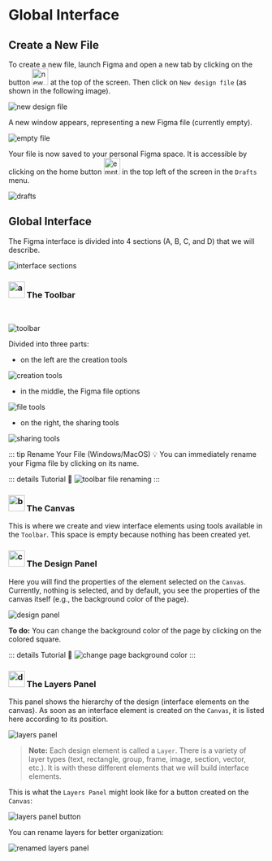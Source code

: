 # Global Interface

## Create a New File

To create a new file, launch Figma and open a new tab by clicking on the button <img class="align-text" height="32px" alt="new tab" src="../../assets/img/figma/basics/interface/new_tab.png"> at the top of the screen. Then click on `New design file` (as shown in the following image).

![new design file](../../assets/img/figma/basics/interface/1.new_design_file.png)

A new window appears, representing a new Figma file (currently empty).

![empty file](../../assets/img/figma/basics/interface/2.empty_file.png)

Your file is now saved to your personal Figma space. It is accessible by clicking on the home button <img class="align-text" height="32px" alt="empty file" src="../../assets/img/figma/basics/interface/home_button.png"> in the top left of the screen in the `Drafts` menu.

![drafts](../../assets/img/figma/basics/interface/drafts.png)

## Global Interface

The Figma interface is divided into 4 sections (A, B, C, and D) that we will describe.

![interface sections](../../assets/img/figma/basics/interface/3.interface_sections.png)

### <img class="align-text" height="32px" alt="a" src="../../assets/img/figma/basics/interface/A.png"> The Toolbar
<br/>

![toolbar](../../assets/img/figma/basics/interface/4.toolbar.png)

Divided into three parts:
- on the left are the creation tools

![creation tools](../../assets/img/figma/basics/interface/5.toolbar_creating_tools.png)

- in the middle, the Figma file options

![file tools](../../assets/img/figma/basics/interface/file_tools.png)

- on the right, the sharing tools

![sharing tools](../../assets/img/figma/basics/interface/sharing_tools.png)

::: tip Rename Your File (Windows/MacOS) 💡
You can immediately rename your Figma file by clicking on its name.

::: details Tutorial 🎥
![toolbar file renaming](../../assets/img/figma/basics/interface/toolbar_file_rename.gif)
:::


### <img class="align-text" height="32px" alt="b" src="../../assets/img/figma/basics/interface/B.png"> The Canvas

This is where we create and view interface elements using tools available in the `Toolbar`. This space is empty because nothing has been created yet.

### <img class="align-text" height="32px" alt="c" src="../../assets/img/figma/basics/interface/C.png"> The Design Panel

Here you will find the properties of the element selected on the `Canvas`. Currently, nothing is selected, and by default, you see the properties of the canvas itself (e.g., the background color of the page).

![design panel](../../assets/img/figma/basics/interface/design_panel.png)

**To do:** You can change the background color of the page by clicking on the colored square.

::: details Tutorial 🎥
![change page background color](../../assets/img/figma/basics/interface/change_color.gif)
:::

### <img class="align-text" height="32px" alt="d" src="../../assets/img/figma/basics/interface/D.png"> The Layers Panel

This panel shows the hierarchy of the design (interface elements on the canvas). As soon as an interface element is created on the `Canvas`, it is listed here according to its position.

![layers panel](../../assets/img/figma/basics/interface/layers_panel.png)

> **Note:** Each design element is called a `Layer`. There is a variety of layer types (text, rectangle, group, frame, image, section, vector, etc.). It is with these different elements that we will build interface elements.

This is what the `Layers Panel` might look like for a button created on the `Canvas`:

![layers panel button](../../assets/img/figma/basics/interface/layers_panel_button.png)

You can rename layers for better organization:

![renamed layers panel](../../assets/img/figma/basics/interface/layers_panel_button_renamed.png)